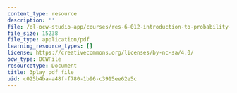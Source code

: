 ```yaml
---
content_type: resource
description: ''
file: /ol-ocw-studio-app/courses/res-6-012-introduction-to-probability-spring-2018/c025b4baa48ff7801b96c3915ee62e5c_mHonq7Gjjqg.pdf
file_size: 15238
file_type: application/pdf
learning_resource_types: []
license: https://creativecommons.org/licenses/by-nc-sa/4.0/
ocw_type: OCWFile
resourcetype: Document
title: 3play pdf file
uid: c025b4ba-a48f-f780-1b96-c3915ee62e5c
---
```

